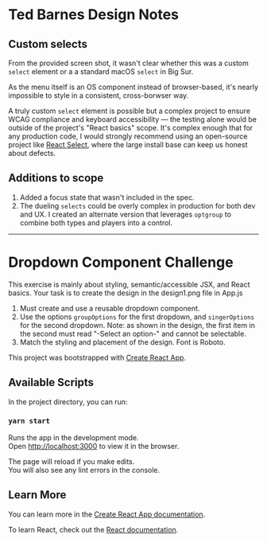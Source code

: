 # Ted Barnes Design Notes

## Custom selects

From the provided screen shot, it wasn't clear whether this was a custom `select` element or a a standard macOS `select` in Big Sur.

As the menu itself is an OS component instead of browser-based, it's nearly impossible to style in a consistent, cross-borwser way.

A truly custom `select` element is possible but a complex project to ensure WCAG compliance and keyboard accessibility — the testing alone would be outside of the project's "React basics" scope. It's complex enough that for any production code, I would strongly recommend using an open-source project like [React Select](https://react-select.com/home), where the large install base can keep us honest about defects.

## Additions to scope

1. Added a focus state that wasn't included in the spec.
1. The dueling `selects` could be overly complex in production for both dev and UX. I created an alternate version that leverages `optgroup` to combine both types and players into a control.

---

# Dropdown Component Challenge

This exercise is mainly about styling, semantic/accessible JSX, and React basics. Your task is to create the design in the design1.png file in App.js

1. Must create and use a reusable dropdown component.
2. Use the options `groupOptions` for the first dropdown, and `singerOptions` for the second dropdown. Note: as shown in the design, the first item in the second must read "-Select an option-" and cannot be selectable.
3. Match the styling and placement of the design. Font is Roboto.

This project was bootstrapped with [Create React App](https://github.com/facebook/create-react-app).

## Available Scripts

In the project directory, you can run:

### `yarn start`

Runs the app in the development mode.\
Open [http://localhost:3000](http://localhost:3000) to view it in the browser.

The page will reload if you make edits.\
You will also see any lint errors in the console.

## Learn More

You can learn more in the [Create React App documentation](https://facebook.github.io/create-react-app/docs/getting-started).

To learn React, check out the [React documentation](https://reactjs.org/).
